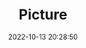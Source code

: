 ---
weight: 1
images:
- /images/edited/231.jpeg
title: Picture
date: 2022-10-13 20:28:50
tags: [luminarneo,work,ILCE7M3,36.0,dog]
---